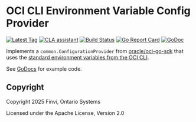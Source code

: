 # OCI CLI Environment Variable Config Provider
[![Latest Tag](https://img.shields.io/github/tag/ontariosystems/oci-cli-env-provider.svg)](https://github.com/ontariosystems/oci-cli-env-provider/tags)
[![CLA assistant](https://cla-assistant.io/readme/badge/ontariosystems/oci-cli-env-provider)](https://cla-assistant.io/ontariosystems/oci-cli-env-provider)
[![Build Status](https://github.com/ontariosystems/oci-cli-env-provider/actions/workflows/test.yml/badge.svg)](https://github.com/ontariosystems/oci-cli-env-provider/actions/workflows/test.yml)
[![Go Report Card](https://goreportcard.com/badge/github.com/ontariosystems/oci-cli-env-provider)](https://goreportcard.com/report/github.com/ontariosystems/oci-cli-env-provider)
[![GoDoc](https://godoc.org/github.com/ontariosystems/oci-cli-env-provider?status.svg)](https://godoc.org/github.com/ontariosystems/oci-cli-env-provider)

Implements a `common.ConfigurationProvider` from [oracle/oci-go-sdk](https://github.com/oracle/oci-go-sdk) 
that uses the [standard environment variables from the OCI CLI](https://docs.oracle.com/en-us/iaas/Content/API/SDKDocs/clienvironmentvariables.htm).

See [GoDocs](https://godoc.org/github.com/ontariosystems/oci-cli-env-provider) for example code.

## Copyright
Copyright 2025 Finvi, Ontario Systems

Licensed under the Apache License, Version 2.0

